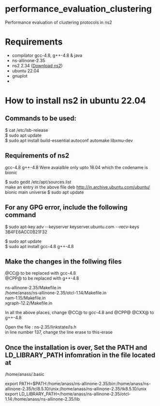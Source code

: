 # performance_evaluation_clustering
Performance evaluation of clustering protocols in ns2

# Requirements
- compilator gcc-4.8, g++-4.8 & java
- ns-allinone-2.35 
- ns2 2.34 (<a href="https://sourceforge.net/projects/nsnam/files/ns-2/2.34/">Download ns2<a>)
- ubuntu 22.04
- gnuplot
- 
# How to install ns2 in ubuntu 22.04
## Commands to be used:
$ cat /etc/lsb-release <br>
$ sudo apt update<br>
$ sudo apt install build-essential autoconf automake libxmu-dev <br>

## Requirements of ns2
gcc-4.8 
g++-4.8
Were avaialble only upto 18.04 which the codename is bionic

$ sudo gedit /etc/apt/sources.list<br>
make an entry in the above file
deb http://in.archive.ubuntu.com/ubuntu/ bionic main universe
$ sudo apt update<br>

## For any GPG error, include the following command
$ sudo apt-key adv --keyserver keyserver.ubuntu.com --recv-keys 3B4FE6ACC0B21F32 <br>

$ sudo apt update <br>
$ sudo apt install gcc-4.8 g++-4.8 <br>

## Make the changes in the follwing files
@CC@ to be replaced with gcc-4.8 <br>
@CPP@ to be replaced with g++-4.8 <br>

ns-allinone-2.35/Makefile.in <br>
/home/anass/ns-allinone-2.35/otcl-1.14/Makefile.in <br>
nam-1.15/Makefile.in <br>
xgraph-12.2/Makefile.in <br>

In all the above places, change @CC@ to gcc-4.8 and @CPP@ @CXX@ to g++-4.8

Open the file : ns-2.35/linkstate/ls.h <br>
in line number 137, change the line erase to this-erase

## Once the installation is over, Set the PATH and LD_LIBRARY_PATH infomration in the file located at 
/home/anass/.basic <br>

export PATH=$PATH:/home/anass/ns-allinone-2.35/bin:/home/anass/ns-allinone-2.35/tcl8.5.10/unix:/home/anass/ns-allinone-2.35/tk8.5.10/unix <br>
export LD_LIBRARY_PATH=/home/anass/ns-allinone-2.35/otcl-1.14:/home/anass/ns-allinone-2.35/lib

